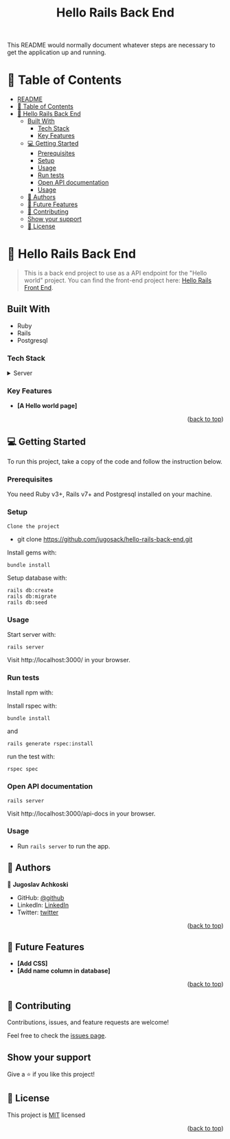 <a name="readme-top"></a>

<div align="center">
  <h1><b>Hello Rails Back End</b></h1>
</div>

<br />

This README would normally document whatever steps are necessary to get the
application up and running.


<!-- TABLE OF CONTENTS -->

# 📗 Table of Contents

- [README](#readme)
- [📗 Table of Contents](#-table-of-contents)
- [📖 Hello Rails Back End ](#-hello-rails-back-end-)
  - [Built With ](#built-with-)
    - [Tech Stack ](#tech-stack-)
    - [Key Features ](#key-features-)
  - [💻 Getting Started ](#-getting-started-)
    - [Prerequisites](#prerequisites)
    - [Setup](#setup)
    - [Usage](#usage)
    - [Run tests](#run-tests)
    - [Open API documentation](#open-api-documentation)
    - [Usage](#usage-1)
  - [👥 Authors ](#-authors-)
  - [🔭 Future Features ](#-future-features-)
  - [🤝 Contributing ](#-contributing-)
  - [Show your support ](#show-your-support-)
  - [📝 License ](#-license-)

# 📖 Hello Rails Back End <a name="about-project"></a>

> This is a back end project to use as a API endpoint for the "Hello world" project. You can find the front-end project here: [Hello Rails Front End](https://github.com/jugosack/hello-react-front-end).

## Built With <a name="built-with"></a>

- Ruby
- Rails
- Postgresql

### Tech Stack <a name="tech-stack"></a>

<details>
<summary>Server</summary>
  <ul>
    <li><a href="https://www.ruby-lang.org/en/">Ruby</a></li>
  </ul>
</details>

<!-- Features -->

### Key Features <a name="key-features"></a>

- **[A Hello world page]**

<p align="right">(<a href="#readme-top">back to top</a>)</p>

## 💻 Getting Started <a name="getting-started"></a>

To run this project, take a copy of the code and follow the instruction below.

### Prerequisites

You need Ruby v3+, Rails v7+ and Postgresql installed on your machine.

### Setup

`Clone the project`

- git clone https://github.com/jugosack/hello-rails-back-end.git

Install gems with:

```
bundle install
```

Setup database with:

```
rails db:create
rails db:migrate
rails db:seed
```

### Usage

Start server with:

```
rails server
```

Visit http://localhost:3000/ in your browser.

### Run tests

Install npm with:

Install rspec with:

```
bundle install
```

and

```
rails generate rspec:install
```

run the test with:

```
rspec spec
```

### Open API documentation

```
rails server
```

Visit http://localhost:3000/api-docs in your browser.

### Usage

- Run `rails server` to run the app.

<!-- AUTHORS -->

## 👥 Authors <a name="authors"></a>

👤 **Jugoslav Achkoski**

- GitHub: [@github](https://github.com/jugosack)
- LinkedIn: [LinkedIn](https://www.linkedin.com/in/jugoslavachkoski/)
- Twitter: [twitter](https://twitter.com/Jugoslav_A)

<p align="right">(<a href="#readme-top">back to top</a>)</p>

## 🔭 Future Features <a name="future-features"></a>

- **[Add CSS]**
- **[Add name column in database]**

<p align="right">(<a href="#readme-top">back to top</a>)</p>

<!-- CONTRIBUTING -->

## 🤝 Contributing <a name="contributing"></a>

Contributions, issues, and feature requests are welcome!

Feel free to check the [issues page](https://github.com/jugosack/hello-rails-back-end/issues).

## Show your support <a name="support"></a>

Give a ⭐️ if you like this project!

<!-- LICENSE -->

## 📝 License <a name="license"></a>

This project is [MIT](./LICENSE) licensed

<p align="right">(<a href="#readme-top">back to top</a>)</p>

